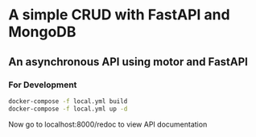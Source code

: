 # A simple CRUD with FastAPI and MongoDB
## An asynchronous API using motor and FastAPI


### For Development 
```bash
docker-compose -f local.yml build
docker-compose -f local.yml up -d
```
Now go to localhost:8000/redoc to view API documentation
